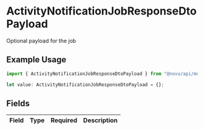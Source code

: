 # ActivityNotificationJobResponseDtoPayload

Optional payload for the job

## Example Usage

```typescript
import { ActivityNotificationJobResponseDtoPayload } from "@novu/api/models/components";

let value: ActivityNotificationJobResponseDtoPayload = {};
```

## Fields

| Field       | Type        | Required    | Description |
| ----------- | ----------- | ----------- | ----------- |